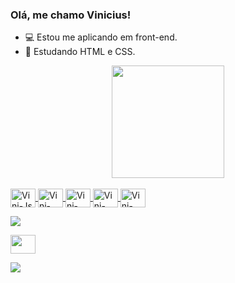 ### Olá, me chamo Vinicius!

- 💻 Estou me aplicando em front-end.
- 📘 Estudando HTML e CSS.


<div align="center">

  <a href="https://github.com/ViniciusBaessi">
  <img height="180em" src="https://github-readme-stats.vercel.app/api?username=ViniciusBaessi&show_icons=true&theme=dark&include_all_commits=true&count_private=true"/>
  
</div>

<link rel="stylesheet" href="https://cdn.jsdelivr.net/gh/devicons/devicon@v2.15.1/devicon.min.css">

<div style="display: inline_block"><br>


  <img align="center" alt="Vini-Js" height="30" width="40" src="https://raw.githubusercontent.com/devicons/devicon/master/icons/javascript/javascript-plain .svg">

  <!--<img align="center" alt="Vini-Ts" height="30" width="40" src="https://raw.githubusercontent.com/devicons/devicon/master/icons/typescript /typescript-plain.svg">-->

  <img align="center" alt="Vini-React" height="30" width="40" src="https://raw.githubusercontent.com/devicons/devicon/master/icons/react/react-original .svg">

  <img align="center" alt="Vini-HTML" height="30" width="40" src="https://raw.githubusercontent.com/devicons/devicon/master/icons/html5/html5-original .svg">

  <img align="center" alt="Vini-CSS" height="30" width="40" src="https://raw.githubusercontent.com/devicons/devicon/master/icons/css3/css3-original .svg">

  <img align="center" alt="Vini-Angular" height="30" width="40" src="https://cdn.jsdelivr.net/gh/devicons/devicon/icons/adonisjs/adonisjs-original .svg">

  <!-- <img align="center" alt="Vini-Python" height="30" width="40" src="https://raw.githubusercontent.com/devicons/devicon/master/icons/python /python-original.svg">-->

  <!--<img align="center" alt="Vini-Csharp" height="30" width="40" src="https://raw.githubusercontent.com/devicons/devicon/master/icons/csharp /csharp-original.svg">-->
  
  <!--<img align="right" alt="Vini-cartoon" height="150" style="border-radius:50px;" src="link da foto">-->
</div>





<div> 
  <!--<a href="https://www.youtube.com/channel/UC_-uuuZbY0AAt9CViNzvc-Q" target="_blank"><img src="https://img.shields.io/badge/YouTube-FF0000?style=for-the-badge&logo=youtube&logoColor=white" target="_blank"></a>-->


  <a href="https://www.instagram.com/vinicius_baessi/" target="_blank"><img src="https://img.shields.io/badge/-Instagram-%23E4405F?style=for-the-badge&logo=instagram&logoColor=white" target="_blank"></a>



 <!--<a href="https://discord.gg/wagxzStdcR" target="_blank"><img src="https://img.shields.io/badge/Discord-7289DA?style=for-the-badge&logo=discord&logoColor=white" target="_blank"></a>-->


  <a href = "mailto:viniciusbaessi@gmail.com"><img height="30" width="40" src="https://img.shields.io/badge/Gmail-D14836?style=for-the-badge&logo=gmail&logoColor=white" target="_blank"></a>


  <a href="https://www.linkedin.com/in/vinicius-faria-baessi-dos-santos-195653174/" target="_blank"><img src="https://img.shields.io/badge/-LinkedIn-%230077B5?style=for-the-badge&logo=linkedin&logoColor=white" target="_blank"></a> 
  
</div>